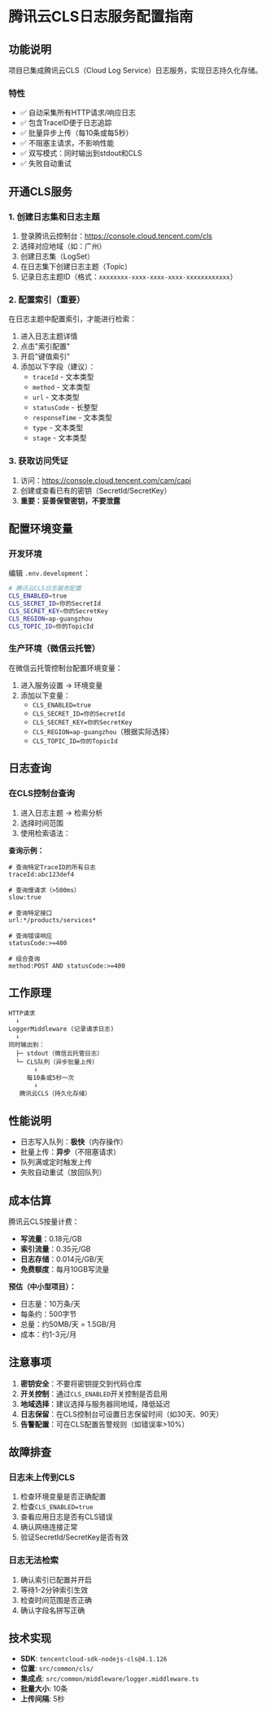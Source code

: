 # 腾讯云CLS日志服务配置指南

## 功能说明

项目已集成腾讯云CLS（Cloud Log Service）日志服务，实现日志持久化存储。

### 特性

- ✅ 自动采集所有HTTP请求/响应日志
- ✅ 包含TraceID便于日志追踪
- ✅ 批量异步上传（每10条或每5秒）
- ✅ 不阻塞主请求，不影响性能
- ✅ 双写模式：同时输出到stdout和CLS
- ✅ 失败自动重试

## 开通CLS服务

### 1. 创建日志集和日志主题

1. 登录腾讯云控制台：https://console.cloud.tencent.com/cls
2. 选择对应地域（如：广州）
3. 创建日志集（LogSet）
4. 在日志集下创建日志主题（Topic）
5. 记录日志主题ID（格式：`xxxxxxxx-xxxx-xxxx-xxxx-xxxxxxxxxxxx`）

### 2. 配置索引（重要）

在日志主题中配置索引，才能进行检索：

1. 进入日志主题详情
2. 点击"索引配置"
3. 开启"键值索引"
4. 添加以下字段（建议）：
   - `traceId` - 文本类型
   - `method` - 文本类型
   - `url` - 文本类型
   - `statusCode` - 长整型
   - `responseTime` - 文本类型
   - `type` - 文本类型
   - `stage` - 文本类型

### 3. 获取访问凭证

1. 访问：https://console.cloud.tencent.com/cam/capi
2. 创建或查看已有的密钥（SecretId/SecretKey）
3. **重要：妥善保管密钥，不要泄露**

## 配置环境变量

### 开发环境

编辑 `.env.development`：

```bash
# 腾讯云CLS日志服务配置
CLS_ENABLED=true
CLS_SECRET_ID=你的SecretId
CLS_SECRET_KEY=你的SecretKey
CLS_REGION=ap-guangzhou
CLS_TOPIC_ID=你的TopicId
```

### 生产环境（微信云托管）

在微信云托管控制台配置环境变量：

1. 进入服务设置 → 环境变量
2. 添加以下变量：
   - `CLS_ENABLED=true`
   - `CLS_SECRET_ID=你的SecretId`
   - `CLS_SECRET_KEY=你的SecretKey`
   - `CLS_REGION=ap-guangzhou`（根据实际选择）
   - `CLS_TOPIC_ID=你的TopicId`

## 日志查询

### 在CLS控制台查询

1. 进入日志主题 → 检索分析
2. 选择时间范围
3. 使用检索语法：

**查询示例：**

```
# 查询特定TraceID的所有日志
traceId:abc123def4

# 查询慢请求（>500ms）
slow:true

# 查询特定接口
url:*/products/services*

# 查询错误响应
statusCode:>=400

# 组合查询
method:POST AND statusCode:>=400
```

## 工作原理

```
HTTP请求
  ↓
LoggerMiddleware (记录请求日志)
  ↓
同时输出到：
  ├─ stdout（微信云托管日志）
  └─ CLS队列（异步批量上传）
       ↓
     每10条或5秒一次
       ↓
   腾讯云CLS（持久化存储）
```

## 性能说明

- 日志写入队列：**极快**（内存操作）
- 批量上传：**异步**（不阻塞请求）
- 队列满或定时触发上传
- 失败自动重试（放回队列）

## 成本估算

腾讯云CLS按量计费：

- **写流量**：0.18元/GB
- **索引流量**：0.35元/GB
- **日志存储**：0.014元/GB/天
- **免费额度**：每月10GB写流量

**预估（中小型项目）：**
- 日志量：10万条/天
- 每条约：500字节
- 总量：约50MB/天 = 1.5GB/月
- 成本：约1-3元/月

## 注意事项

1. **密钥安全**：不要将密钥提交到代码仓库
2. **开关控制**：通过`CLS_ENABLED`开关控制是否启用
3. **地域选择**：建议选择与服务器同地域，降低延迟
4. **日志保留**：在CLS控制台可设置日志保留时间（如30天、90天）
5. **告警配置**：可在CLS配置告警规则（如错误率>10%）

## 故障排查

### 日志未上传到CLS

1. 检查环境变量是否正确配置
2. 检查`CLS_ENABLED=true`
3. 查看应用日志是否有CLS错误
4. 确认网络连接正常
5. 验证SecretId/SecretKey是否有效

### 日志无法检索

1. 确认索引已配置并开启
2. 等待1-2分钟索引生效
3. 检查时间范围是否正确
4. 确认字段名拼写正确

## 技术实现

- **SDK**: `tencentcloud-sdk-nodejs-cls@4.1.126`
- **位置**: `src/common/cls/`
- **集成点**: `src/common/middleware/logger.middleware.ts`
- **批量大小**: 10条
- **上传间隔**: 5秒
